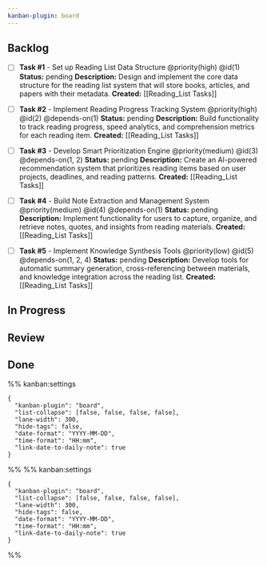 ```yaml
---
kanban-plugin: board
---
```


## Backlog
- [ ] **Task #1** - Set up Reading List Data Structure
  @priority(high)
  @id(1)
  **Status:** pending
  **Description:** Design and implement the core data structure for the reading list system that will store books, articles, and papers with their metadata.
  **Created:** [[Reading_List Tasks]]

- [ ] **Task #2** - Implement Reading Progress Tracking System
  @priority(high)
  @id(2)
  @depends-on(1)
  **Status:** pending
  **Description:** Build functionality to track reading progress, speed analytics, and comprehension metrics for each reading item.
  **Created:** [[Reading_List Tasks]]

- [ ] **Task #3** - Develop Smart Prioritization Engine
  @priority(medium)
  @id(3)
  @depends-on(1, 2)
  **Status:** pending
  **Description:** Create an AI-powered recommendation system that prioritizes reading items based on user projects, deadlines, and reading patterns.
  **Created:** [[Reading_List Tasks]]

- [ ] **Task #4** - Build Note Extraction and Management System
  @priority(medium)
  @id(4)
  @depends-on(1)
  **Status:** pending
  **Description:** Implement functionality for users to capture, organize, and retrieve notes, quotes, and insights from reading materials.
  **Created:** [[Reading_List Tasks]]

- [ ] **Task #5** - Implement Knowledge Synthesis Tools
  @priority(low)
  @id(5)
  @depends-on(1, 2, 4)
  **Status:** pending
  **Description:** Develop tools for automatic summary generation, cross-referencing between materials, and knowledge integration across the reading list.
  **Created:** [[Reading_List Tasks]]



## In Progress

## Review

## Done

%% kanban:settings
```
{
  "kanban-plugin": "board",
  "list-collapse": [false, false, false, false],
  "lane-width": 300,
  "hide-tags": false,
  "date-format": "YYYY-MM-DD",
  "time-format": "HH:mm",
  "link-date-to-daily-note": true
}
```
%%
%% kanban:settings
```
{
  "kanban-plugin": "board",
  "list-collapse": [false, false, false, false],
  "lane-width": 300,
  "hide-tags": false,
  "date-format": "YYYY-MM-DD",
  "time-format": "HH:mm",
  "link-date-to-daily-note": true
}
```
%%
